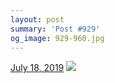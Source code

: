 ```yaml
---
layout: post
summary: 'Post #929'
og_image: 929-960.jpg
---
```


<p>
  <time>
    <a href="/929">July 18, 2019</a>
  </time>
  <a href="/929">
    <img src="{{ site.assets_url }}/929-480.jpg" srcset="{{ site.assets_url }}/929-240.jpg 240w, {{ site.assets_url }}/929-480.jpg 480w, {{ site.assets_url }}/929-720.jpg 720w, {{ site.assets_url }}/929-960.jpg 960w" sizes="(min-width: 700px) 50vw, calc(100vw - 2rem)" />
  </a>
</p>
